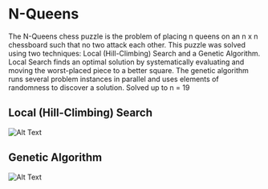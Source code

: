 # N-Queens
The N-Queens chess puzzle is the problem of placing n queens on an n x n chessboard such that no two attack each other. This puzzle was solved using two techniques: Local (Hill-Climbing) Search and a Genetic Algorithm. Local Search finds an optimal solution by systematically evaluating and moving the worst-placed piece to a better square. The genetic algorithm runs several problem instances in parallel and uses elements of randomness to discover a solution.  Solved up to n = 19

## Local (Hill-Climbing) Search
![Alt Text](https://github.com/thedtripp/N-Queens/blob/main/assets/n-queens-hill-climb.gif)

## Genetic Algorithm
![Alt Text](https://github.com/thedtripp/N-Queens/blob/main/assets/n-queens-genetic-algorithm.gif)

